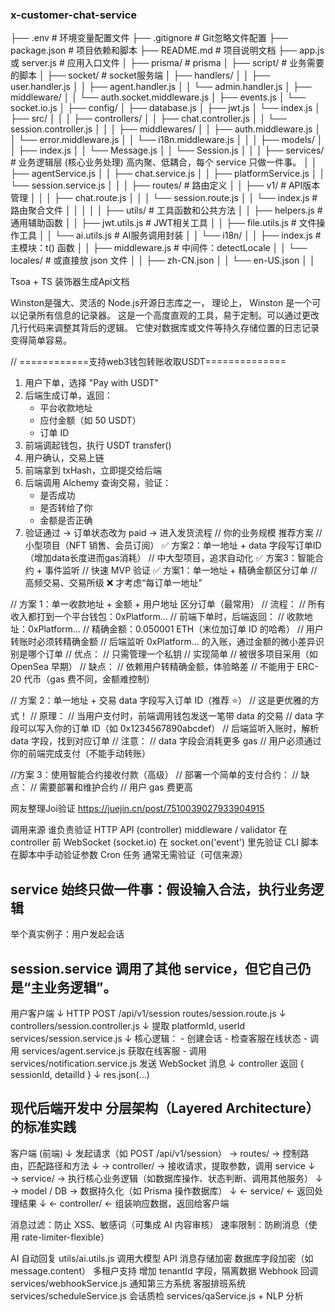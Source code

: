 ### x-customer-chat-service
├── .env                          # 环境变量配置文件
├── .gitignore                    # Git忽略文件配置
├── package.json                  # 项目依赖和脚本
├── README.md                     # 项目说明文档
├── app.js 或 server.js           # 应用入口文件
│
├── prisma/                       # prisma
│
├── script/                       # 业务需要的脚本
│
├── socket/                       # socket服务端
│   ├── handlers/
│   │   ├── user.handler.js
│   │   ├── agent.handler.js
│   │   └── admin.handler.js
│   ├── middleware/
│   │   └── auth.socket.middleware.js
│   ├── events.js
│   └── socket.io.js
│
├── config/
│   ├── database.js
│   ├── jwt.js
│   └── index.js
│
├── src/
│   │
│   ├── controllers/
│   │   ├── chat.controller.js
│   │   └── session.controller.js
│   │
│   ├── middlewares/
│   │   ├── auth.middleware.js
│   │   └── error.middleware.js
│   │   └── i18n.middleware.js
│   │
│   ├── models/
│   │   ├── index.js
│   │   └── Message.js
│   │   └── Session.js
│   │
│   ├── services/                 # 业务逻辑层 (核心业务处理) 高内聚、低耦合，每个 service 只做一件事。
│   │   ├── agentService.js
│   │   ├── chat.service.js
│   │   ├── platformService.js
│   │   └── session.service.js
│   │
│   ├── routes/                   # 路由定义
│   │   ├── v1/                   # API版本管理
│   │   │   ├── chat.route.js
│   │   │   └── session.route.js
│   │   └── index.js              # 路由聚合文件
│   │
│   │
│   ├── utils/                    # 工具函数和公共方法
│   │   ├── helpers.js            # 通用辅助函数
│   │   ├── jwt.utils.js          # JWT相关工具
│   │   ├── file.utils.js         # 文件操作工具
│   │   └── ai.utils.js           # AI服务调用封装
│   │   └── i18n/
│   │       ├── index.js          # 主模块：t() 函数
│   │       ├── middleware.js     # 中间件：detectLocale
│   │       └── locales/          # 或直接放 json 文件
│   │           ├── zh-CN.json
│   │           └── en-US.json
│   │


Tsoa + TS 装饰器生成Api文档

Winston是强大、灵活的 Node.js开源日志库之一，
理论上， Winston  是一个可以记录所有信息的记录器。
这是一个高度直观的工具，易于定制。可以通过更改几行代码来调整其背后的逻辑。
它使对数据库或文件等持久存储位置的日志记录变得简单容易。

// ============支持web3钱包转账收取USDT==============
1. 用户下单，选择 "Pay with USDT"
2. 后端生成订单，返回：
   - 平台收款地址
   - 应付金额（如 50 USDT）
   - 订单 ID
3. 前端调起钱包，执行 USDT transfer()
4. 用户确认，交易上链
5. 前端拿到 txHash，立即提交给后端
6. 后端调用 Alchemy 查询交易，验证：
   - 是否成功
   - 是否转给了你
   - 金额是否正确
7. 验证通过 → 订单状态改为 paid → 进入发货流程
//      你的业务规模	                推荐方案
// 小型项目（NFT 销售、会员订阅）	 ✅ 方案2：单一地址 + data 字段写订单ID（增加data长度进而gas消耗）
// 中大型项目，追求自动化	        ✅ 方案3：智能合约 + 事件监听
// 快速 MVP 验证 	           ✅ 方案1：单一地址 + 精确金额区分订单
// 高频交易、交易所级	          ❌ 才考虑“每订单一地址”

// 方案 1：单一收款地址 + 金额 + 用户地址 区分订单（最常用）
// 流程：
// 所有收入都打到一个平台钱包：0xPlatform...
// 前端下单时，后端返回：
// 收款地址：0xPlatform...
// 精确金额：0.050001 ETH（末位加订单 ID 的哈希）
// 用户转账时必须转精确金额
// 后端监听 0xPlatform... 的入账，通过金额的微小差异识别是哪个订单
// 优点：
// 只需管理一个私钥
// 实现简单
// 被很多项目采用（如 OpenSea 早期）
// 缺点：
// 依赖用户转精确金额，体验略差
// 不能用于 ERC-20 代币（gas 费不同，金额难控制）

// 方案 2：单一地址 + 交易 data 字段写入订单 ID（推荐 ⭐）
// 这是更优雅的方式！
// 原理：
// 当用户支付时，前端调用钱包发送一笔带 data 的交易
// data 字段可以写入你的订单 ID（如 0x1234567890abcdef）
// 后端监听入账时，解析 data 字段，找到对应订单
// 注意：
// data 字段会消耗更多 gas
// 用户必须通过你的前端完成支付（不能手动转账）


//方案 3：使用智能合约接收付款（高级）
// 部署一个简单的支付合约：
// 缺点：
// 需要部署和维护合约
// 用户 gas 费更高

网友整理Joi验证
https://juejin.cn/post/7510039027933904915

调用来源	谁负责验证
HTTP API (controller)	middleware / validator 在 controller 前
WebSocket (socket.io)	在 socket.on('event') 里先验证
CLI 脚本	在脚本中手动验证参数
Cron 任务	通常无需验证（可信来源）
## service 始终只做一件事：假设输入合法，执行业务逻辑

举个真实例子：用户发起会话
## session.service 调用了其他 service，但它自己仍是“主业务逻辑”。
用户客户端
    ↓ HTTP POST /api/v1/session
routes/session.route.js
    ↓
controllers/session.controller.js
    ↓ 提取 platformId, userId
services/session.service.js
    ↓ 核心逻辑：
      - 创建会话
      - 检查客服在线状态
      - 调用 services/agent.service.js 获取在线客服
      - 调用 services/notification.service.js 发送 WebSocket 消息
    ↓
controller 返回 { sessionId, detailId }
    ↓
res.json(...)


## 现代后端开发中 分层架构（Layered Architecture） 的标准实践
客户端 (前端)
    ↓ 发起请求（如 POST /api/v1/session）
→ routes/         → 控制路由，匹配路径和方法
    ↓
→ controller/     → 接收请求，提取参数，调用 service
    ↓
→ service/        → 执行核心业务逻辑（如数据库操作、状态判断、调用其他服务）
    ↓
→ model / DB      → 数据持久化（如 Prisma 操作数据库）
    ↓
← service/        ← 返回处理结果
    ↓
← controller/     ← 组装响应数据，返回给客户端



消息过滤：防止 XSS、敏感词（可集成 AI 内容审核）
速率限制：防刷消息（使用 rate-limiter-flexible）

AI 自动回复	utils/ai.utils.js 调用大模型 API
消息存储加密	数据库字段加密（如 message.content）
多租户支持	增加 tenantId 字段，隔离数据
Webhook 回调	services/webhookService.js 通知第三方系统
客服排班系统	services/scheduleService.js
会话质检	services/qaService.js + NLP 分析